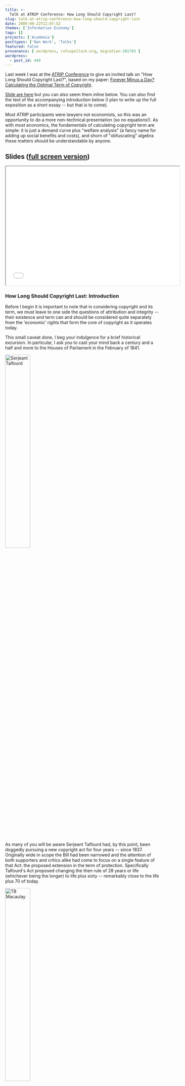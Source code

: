 ```yaml
---
title: >-
  Talk at ATRIP Conference: How Long Should Copyright Last?
slug: talk-at-atrip-conference-how-long-should-copyright-last
date: 2009-09-22T12:07:52
themes: ['Information Economy']
tags: []
projects: ['Academia']
posttypes: ['Own Work', 'Talks']
featured: False
provenance: [ wordpress, rufuspollock.org, migration-201703 ]
wordpress:
  - post_id: 440
---
```


Last week I was at the [ATRIP Conference](http://www.atrip.tf.vu.lt/) to give an invited talk on "How Long Should Copyright Last?", based on my paper: [Forever Minus a Day? Calculating the Optimal Term of Copyright](/economics/papers/optimal_copyright_term.pdf).

[Slide are here](/papers/optimal_copyright_term_talk_atrip_2009.html) but you can also seem them inline below. You can also find the text of the accompanying introduction below (I plan to write up the full exposition as a short essay -- but that is to come).

Most ATRIP participants were lawyers not economists, so this was an opportunity to do a more non-technical presentation (so no equations!). As with most economics, the fundamentals of calculating copyright term are simple: it is just a demand curve plus "welfare analysis" (a fancy name for adding up social benefits and costs), and shorn of "obfuscating" algebra these matters should be understandable by anyone.

## Slides ([full screen version](/papers/optimal_copyright_term_talk_atrip_2009.html))

<iframe src="/papers/optimal_copyright_term_talk_atrip_2009.html" width="562" height="384" ></iframe>

### How Long Should Copyright Last: Introduction

Before I begin it is important to note that in considering copyright and its term, we must leave to one side the questions of attribution and integrity -- their existence and term can and should be considered quite separately from the 'economic' rights that form the core of copyright as it operates today.

This small caveat done, I beg your indulgence for a brief historical excursion. In particular, I ask you to cast your mind back a century and a half and more to the Houses of Parliament in the February of 1841.

<img src="http://rufuspollock.org/economics/papers/media/ext/453px-SirThomasNoonTalford.jpg" alt="Serjeant Talfourd" style="width: 40%" class="displayed" />

As many of you will be aware Serjeant Talfourd had, by this point, been doggedly pursuing a new copyright act for four years -- since 1837. Originally wide in scope the Bill had been narrowed and the attention of both supporters and critics alike had come to focus on a single feature of that Act: the proposed extension in the term of protection. Specifically Talfourd's Act proposed changing the then rule of 28 years or life (whichever being the longer) to life plus sixty -- remarkably close to the life plus 70 of today.

<img src="http://rufuspollock.org/economics/papers/media/ext/tb_macaulay.jpg" alt="TB Macaulay" style="width: 40%" class="displayed" />

By February 1841 Talfourd's Bill had failed no less than 4 times. On its fifth attempt it had reached a second reading and on the fifth of February it came before the House. After a brief introduction by Talfourd -- mindful that this was not the first time the matter had been discussed -- Thomas Babbington Macaulay rose to speak. In a masterly disquisition, both in content and rhetoric, Macauley set out his opposition to the Bill, and did so so tellingly that the motion was defeated. Talfourd, who lost his seat at the next election, and therefore only saw his Bill pass in the hands of another -- and in much reduced form -- remained forever embittered by Macaulay's intervention -- coming so late and so decisively in the process.

To read Macaulay's speech, and, for that matter, the views expressed on all sides in that debate, is to be struck by how little has changed.

<img src="http://rufuspollock.org/economics/papers/media/ext/Jack-valenti-164x299.jpg" alt="Jack Valenti" class="displayed" style="width: auto;" />

When Jack Valenti and Mary Bono are found in recent times calling for a term of 'Forever Minus a Day' one hears the echoes of Serjeant Talfourd all those years ago, just as one can hear echoes of those who oppose extensions today of the likes of Henry Warburton, a radical politician and vehement opponent of Talfourd, who claimed the extension was "a robbery upon the public" and that copyright ought to be fixed, "only on such a term of years as would prove a sufficient inducement for authors to write good books".

And the analogy is telling in other ways. Though Talfourd's Bill was beaten back by a swell of opposition year after year eventually it was passed -- albeit in reduced form and by Lord Mahon -- with this success attributable to a persistence made possible not, primarily, by the size, but by the concentration of the interests who sought its passage. Like Fabius Cunctator the proponents of extension, sustained by deep reservoirs of emotional and financial commitment, can afford to wait, able to return, as necessary, again and again, until an opportune moment presents itself for the attainment of their purposes -- for the opposition to extension, though broad is 'shallow' and therefore more easily dissipated by distraction and division.

#### Philosophical Differences

Even more striking are the similarity in the issues that occupy centre stage in this debate. First, the fundamental 'philosophical' question -- which colours all of discussion -- of whether we confer copyright because it is a natural right -- which should therefore last forever -- or for 'utilitarian' purposes, that is the public good -- in which case it almost certainly should not. Second, descending from these lofty heights of principle, what is the actual effect is copyright? In particular, does it operate to raise price and restrict access -- that is: is it a monopoly?; and what specifically are the benefits that accrue to the producers of copyrightable works, and what costs to the public and others who wish to use and reuse them.

I think it is clear that economists -- or any group for that matter -- have no great claim to authority on answering this first question of principle, for it seems, ultimately, one of opinion. That said, I would note two points which must raise grave doubts as to the existence of any fundamental natural right from which copyright might spring.

First, term limited in all jurisdictions. Second, the breadth of copyright's application both in subject matter, quality and ownership. For can we truly convince ourselves that "eternal expressions of the human spirit", worthy of exclusivity for all time, subsist in an advert for toothpaste; or convince ourselves of the special status of the creator when so much copyright today, perhaps even the majority, is immediately, and indeed often automatically, assigned from the 'creator' to a corporation.

However, it is not my intention to enter into this debate any further here. Rather, in the interests of 'full disclosure' I wish only to make clear my views -- and those of economists generally -- on the matter, namely that copyright is not a natural right but is created and maintained for the purpose of promoting and securing the public good, no more, no less. (These are views which can come as no surprise given the nature of this talk -- an analysis of term only makes sense if its basis is a utilitarian one!)

#### My Views

Furthermore, let me also make clear, right at the outset, my view, and one again I think shared by almost all economists, that copyright **is** a monopoly. This is not to say that copyright is bad -- far from it. But to deny that copyright is a monopoly is to obscure its basic nature and operation -- an obscuration that has, furthermore and unfortunately, been most common and attractive to those pursuing copyright's enlargement.

And what is the general tendency of monopoly -- to echo Macaulay once again? It is indeed to raise prices and limit access. Now, of course, we may debate the precise extent of these effects, but there can be no denying that the very purpose of copyright's existence is to confer on a single entity -- the copyright holder -- the power to control the dissemination, and hence the price, of all instances of a particular good -- i.e. all copies of a given work.

This is the very definition of a monopoly and the fact that there may exist other goods, other works, which compete with that one makes no difference -- a monopoly of apples is no less a monopoly because one does not control oranges. Of course, the existence and proximity of substitutes will alter the affect of the monopoly, but one must be cautious here: close substitutes may limit the negative effects of the copyright monopoly but they will, for the very same reasons, also limit the gains (those increased revenues for copyright-holder).

#### Summary

Returning then to Macaulay whose expression of the matter I cannot better:

"It is good that authors be remunerated; and the least exceptionable way of remunerating them is by a monopoly. Yet monopoly is evil. For the sake of the good we must submit to the evil, but the evil ought not to last a day longer than is necessary for securing the good."

Our task then is to answer the implicit question: **how long should copyright last (so as to not be a day longer than is needed)?  More specifically what are the degrees of benefit and harm created by copyright's monopoly and at what level should term be set to achieve the most advantageous balance of the two**?

### Analysis

There follows an overview and explication of the analysis and conclusions on optimal copyright term found in:

<http://rufuspollock.org/economics/papers/optimal_copyright_term.pdf>

